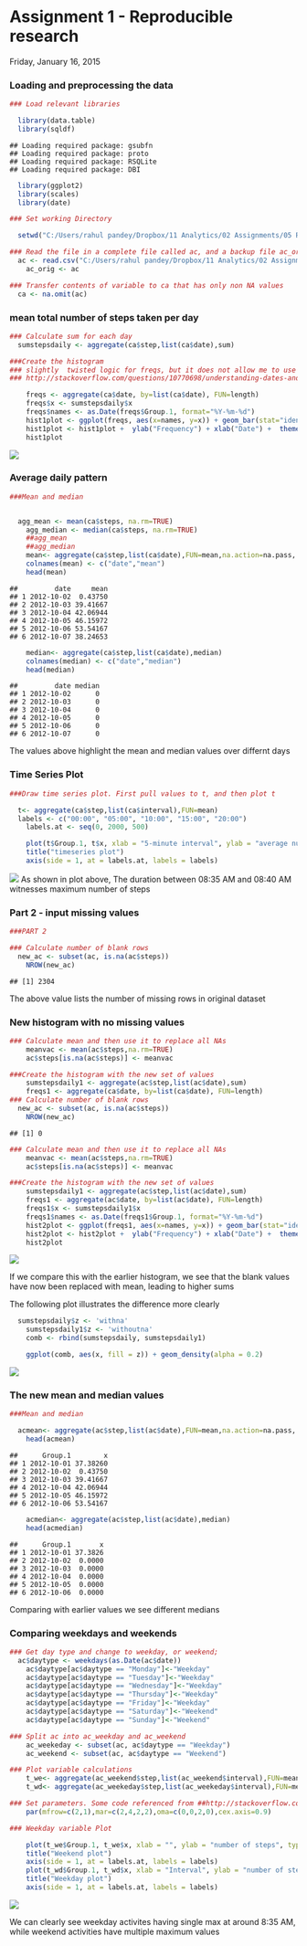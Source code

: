 # Assignment 1 - Reproducible research
Friday, January 16, 2015  

### Loading and preprocessing the data   


```r
### Load relevant libraries

  library(data.table)
  library(sqldf)
```

```
## Loading required package: gsubfn
## Loading required package: proto
## Loading required package: RSQLite
## Loading required package: DBI
```

```r
  library(ggplot2)
  library(scales)
  library(date)

### Set working Directory

  setwd("C:/Users/rahul pandey/Dropbox/11 Analytics/02 Assignments/05 Reproducible research/repdata-data-activity")

### Read the file in a complete file called ac, and a backup file ac_orig
  ac <- read.csv("C:/Users/rahul pandey/Dropbox/11 Analytics/02 Assignments/05 Reproducible research/repdata-data-activity/activity.csv")
	ac_orig <- ac

### Transfer contents of variable to ca that has only non NA values
  ca <- na.omit(ac)
```

### mean total number of steps taken per day


```r
### Calculate sum for each day
  sumstepsdaily <- aggregate(ca$step,list(ca$date),sum)

###Create the histogram
### slightly  twisted logic for freqs, but it does not allow me to use daily code. The code uses excerpts from
### http://stackoverflow.com/questions/10770698/understanding-dates-and-plotting-a-histogram-with-ggplot2-in-r

	freqs <- aggregate(ca$date, by=list(ca$date), FUN=length)
	freqs$x <- sumstepsdaily$x
	freqs$names <- as.Date(freqs$Group.1, format="%Y-%m-%d")
	hist1plot <- ggplot(freqs, aes(x=names, y=x)) + geom_bar(stat="identity",fill = "blue")
	hist1plot <- hist1plot +  ylab("Frequency") + xlab("Date") +  theme_bw()
	hist1plot
```

![](PA1_template_files/figure-html/unnamed-chunk-2-1.png) 

### Average daily pattern


```r
###Mean and median


  agg_mean <- mean(ca$steps, na.rm=TRUE)
	agg_median <- median(ca$steps, na.rm=TRUE)
	##agg_mean
	##agg_median
	mean<- aggregate(ca$step,list(ca$date),FUN=mean,na.action=na.pass, na.rm=TRUE)
	colnames(mean) <- c("date","mean")
	head(mean)
```

```
##         date     mean
## 1 2012-10-02  0.43750
## 2 2012-10-03 39.41667
## 3 2012-10-04 42.06944
## 4 2012-10-05 46.15972
## 5 2012-10-06 53.54167
## 6 2012-10-07 38.24653
```

```r
	median<- aggregate(ca$step,list(ca$date),median)
	colnames(median) <- c("date","median")
	head(median)
```

```
##         date median
## 1 2012-10-02      0
## 2 2012-10-03      0
## 3 2012-10-04      0
## 4 2012-10-05      0
## 5 2012-10-06      0
## 6 2012-10-07      0
```
 The values above highlight the mean and median values over differnt days
 
### Time Series Plot

```r
###Draw time series plot. First pull values to t, and then plot t

  t<- aggregate(ca$step,list(ca$interval),FUN=mean)
  labels <- c("00:00", "05:00", "10:00", "15:00", "20:00")
	labels.at <- seq(0, 2000, 500)

	plot(t$Group.1, t$x, xlab = "5-minute interval", ylab = "average number of steps taken", type = "l")
	title("timeseries plot")
	axis(side = 1, at = labels.at, labels = labels)
```

![](PA1_template_files/figure-html/unnamed-chunk-4-1.png) 
As shown in plot above, The duration between 08:35 AM and 08:40 AM witnesses maximum number of steps

### Part 2 - input missing values

```r
###PART 2

### Calculate number of blank rows
  new_ac <- subset(ac, is.na(ac$steps))
	NROW(new_ac)
```

```
## [1] 2304
```

The above value lists the number of missing rows in original dataset

### New histogram with no missing values

```r
### Calculate mean and then use it to replace all NAs
	meanvac <- mean(ac$steps,na.rm=TRUE)
	ac$steps[is.na(ac$steps)] <- meanvac

###Create the histogram with the new set of values
	sumstepsdaily1 <- aggregate(ac$step,list(ac$date),sum)
	freqs1 <- aggregate(ca$date, by=list(ca$date), FUN=length)
### Calculate number of blank rows
  new_ac <- subset(ac, is.na(ac$steps))
	NROW(new_ac)
```

```
## [1] 0
```

```r
### Calculate mean and then use it to replace all NAs
	meanvac <- mean(ac$steps,na.rm=TRUE)
	ac$steps[is.na(ac$steps)] <- meanvac

###Create the histogram with the new set of values
	sumstepsdaily1 <- aggregate(ac$step,list(ac$date),sum)
	freqs1 <- aggregate(ac$date, by=list(ac$date), FUN=length)
	freqs1$x <- sumstepsdaily1$x
	freqs1$names <- as.Date(freqs1$Group.1, format="%Y-%m-%d")
	hist2plot <- ggplot(freqs1, aes(x=names, y=x)) + geom_bar(stat="identity",fill = "green")
	hist2plot <- hist2plot +  ylab("Frequency") + xlab("Date") +  theme_bw()
	hist2plot
```

![](PA1_template_files/figure-html/unnamed-chunk-6-1.png) 

 If we compare this with the earlier histogram, we see that the blank values have now been replaced with mean, leading to higher sums
 
 The following plot illustrates the difference more clearly
 

```r
  sumstepsdaily$z <- 'withna'
	sumstepsdaily1$z <- 'withoutna'
	comb <- rbind(sumstepsdaily, sumstepsdaily1)

	ggplot(comb, aes(x, fill = z)) + geom_density(alpha = 0.2)
```

![](PA1_template_files/figure-html/unnamed-chunk-7-1.png) 

### The new mean and median values


```r
###Mean and median

  acmean<- aggregate(ac$step,list(ac$date),FUN=mean,na.action=na.pass, na.rm=TRUE)
	head(acmean)
```

```
##      Group.1        x
## 1 2012-10-01 37.38260
## 2 2012-10-02  0.43750
## 3 2012-10-03 39.41667
## 4 2012-10-04 42.06944
## 5 2012-10-05 46.15972
## 6 2012-10-06 53.54167
```

```r
	acmedian<- aggregate(ac$step,list(ac$date),median)
	head(acmedian)
```

```
##      Group.1       x
## 1 2012-10-01 37.3826
## 2 2012-10-02  0.0000
## 3 2012-10-03  0.0000
## 4 2012-10-04  0.0000
## 5 2012-10-05  0.0000
## 6 2012-10-06  0.0000
```

Comparing with earlier values we see different medians

### Comparing weekdays and weekends


```r
### Get day type and change to weekday, or weekend; 
  ac$daytype <- weekdays(as.Date(ac$date))
	ac$daytype[ac$daytype == "Monday"]<-"Weekday"
	ac$daytype[ac$daytype == "Tuesday"]<-"Weekday"
	ac$daytype[ac$daytype == "Wednesday"]<-"Weekday"
	ac$daytype[ac$daytype == "Thursday"]<-"Weekday"
	ac$daytype[ac$daytype == "Friday"]<-"Weekday"
	ac$daytype[ac$daytype == "Saturday"]<-"Weekend"
	ac$daytype[ac$daytype == "Sunday"]<-"Weekend"

### Split ac into ac_weekday and ac_weekend 
	ac_weekeday <- subset(ac, ac$daytype == "Weekday")
	ac_weekend <- subset(ac, ac$daytype == "Weekend")

### Plot variable calculations
	t_we<- aggregate(ac_weekend$step,list(ac_weekend$interval),FUN=mean)
	t_wd<- aggregate(ac_weekeday$step,list(ac_weekeday$interval),FUN=mean)

### Set parameters. Some code referenced from ##http://stackoverflow.com/questions/12415206/par-options-pin-and-oma-in-r
	par(mfrow=c(2,1),mar=c(2,4,2,2),oma=c(0,0,2,0),cex.axis=0.9)

### Weekday variable Plot

	plot(t_we$Group.1, t_we$x, xlab = "", ylab = "number of steps", type = "l",col="Blue")
	title("Weekend plot")
	axis(side = 1, at = labels.at, labels = labels)
	plot(t_wd$Group.1, t_wd$x, xlab = "Interval", ylab = "number of steps", type = "l",col="Red")
	title("Weekday plot")
	axis(side = 1, at = labels.at, labels = labels)
```

![](PA1_template_files/figure-html/unnamed-chunk-9-1.png) 

We can clearly see weekday activites having single max at around 8:35 AM, while weekend activities have multiple maximum values
